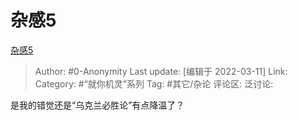 # 杂感5
[杂感5](https://zhuanlan.zhihu.com/p/479013766)

> Author: #0-Anonymity
> Last update: [编辑于 2022-03-11]
> Link:
> Category: #“就你机灵”系列
> Tag: #其它/杂论
> 评论区:
> 泛讨论:

是我的错觉还是“乌克兰必胜论”有点降温了？
